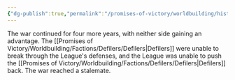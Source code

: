 ```yaml
---
{"dg-publish":true,"permalink":"/promises-of-victory/worldbuilding/historic-events/war/stalemate/","title":"Stalemate","noteIcon":"History","created":"","updated":""}
---
```


The war continued for four more years, with neither side gaining an advantage. The [[Promises of Victory/Worldbuilding/Factions/Defilers/Defilers\|Defilers]] were unable to break through the League's defenses, and the League was unable to push the [[Promises of Victory/Worldbuilding/Factions/Defilers/Defilers\|Defilers]] back. The war reached a stalemate. 
